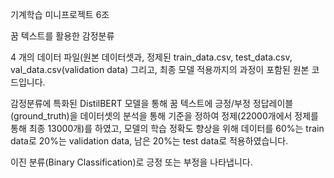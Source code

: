 기계학습 미니프로젝트 6조 

꿈 텍스트를 활용한 감정분류

4 개의 데이터 파일(원본 데이터셋과, 정제된 train_data.csv, test_data.csv, val_data.csv(validation data) 그리고, 최종 모델 적용까지의 과정이 포함된 원본 코드입니다. 

감정분류에 특화된 DistilBERT 모델을 통해 꿈 텍스트에 긍정/부정 정답레이블(ground_truth)을 데이터셋의 분석을 통해 기준을 정하여 정제(22000개에서 정제를 통해 최종 13000개)를 하였고,
모델의 학습 정확도 향상을 위해 데이터를 60%는 train data로 20%는 validation data, 남은 20%는 test data로 적용하였습니다.

이진 분류(Binary Classification)로 긍정 또는 부정을 나타냅니다.
